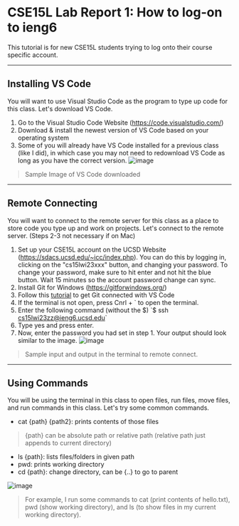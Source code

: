 # CSE15L Lab Report 1: How to log-on to ieng6
This tutorial is for new CSE15L students trying to log onto their course specific account.

***
## Installing VS Code
You will want to use Visual Studio Code as the program to type up code for this class. Let's download VS Code.
1. Go to the Visual Studio Code Website (https://code.visualstudio.com/)
2. Download & install the newest version of VS Code based on your operating system
3. Some of you will already have VS Code installed for a previous class (like I did), in which case you may not need to redownload VS Code as long as you have the correct version.
![image](https://user-images.githubusercontent.com/122569404/212181766-9d9c8071-3ac6-4b4a-8cd2-467de941befa.png)
>Sample Image of VS Code downloaded
***
## Remote Connecting
You will want to connect to the remote server for this class as a place to store code you type up and work on projects. Let's connect to the remote server.
(Steps 2-3 not necessary if on Mac)
1. Set up your CSE15L account on the UCSD Website (https://sdacs.ucsd.edu/~icc/index.php). You can do this by logging in, clicking on the "cs15lwi23xxx" button, and changing your password. To change your password, make sure to hit enter and not hit the blue button. Wait 15 minutes so the account password change can sync.
2. Install Git for Windows (https://gitforwindows.org/)
3. Follow this [tutorial][1] to get Git connected with VS Code
4. If the terminal is not open, press Cnrl + ` to open the terminal.
5. Enter the following command (without the $)
`$ ssh cs15lwi23zz@ieng6.ucsd.edu`
6. Type yes and press enter.
7. Now, enter the password you had set in step 1. Your output should look similar to the image.
![image](https://user-images.githubusercontent.com/122569404/212183831-b6b3a0c8-c7c0-4dac-9f4f-08b21b2044ef.png)
>Sample input and output in the terminal to remote connect.

[1]: [https://stackoverflow.com/questions/42606837/how-do-i-use-bash-on-windows-from-the-visual-studio-code-integrated-terminal/50527994#50527994]

***
## Using Commands
You will be using the terminal in this class to open files, run files, move files, and run commands in this class. Let's try some common commands.
* cat {path} {path2}: prints contents of those files
> {path} can be absolute path or relative path (relative path just appends to current directory)
* ls {path}: lists files/folders in given path
* pwd: prints working directory
* cd {path}: change directory, can be {..} to go to parent

![image](https://user-images.githubusercontent.com/122569404/212184896-cbf315bf-6293-4cf0-b1cb-f8d45c2349bc.png)
> For example, I run some commands to cat (print contents of hello.txt), pwd (show working directory), and ls (to show files in my current working directory).
